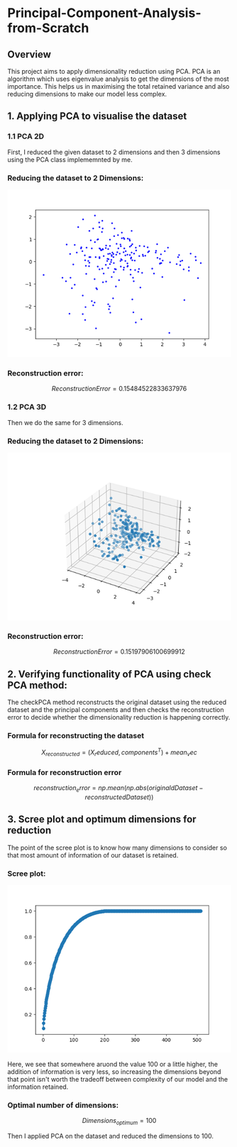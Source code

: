 # Principal-Component-Analysis-from-Scratch
## Overview
This project aims to apply dimensionality reduction using PCA. PCA is an algorithm which uses eigenvalue analysis to get the dimensions of the most importance. This helps us in maximising the total retained variance and also reducing dimensions to make our model less complex.

## 1. Applying PCA to visualise the dataset

### 1.1 PCA 2D

First, I reduced the given dataset to 2 dimensions and then 3 dimensions using the PCA class implememnted by me.

### Reducing the dataset to 2 Dimensions:
![alt text](figures/PCA_2D.png)

### Reconstruction error:
$$ ReconstructionError = 0.15484522833637976 $$

### 1.2 PCA 3D
Then we do the same for 3 dimensions.

### Reducing the dataset to 2 Dimensions:
![alt text](figures/PCA_3D.png)

### Reconstruction error:
$$ ReconstructionError = 0.15197906100699912 $$

## 2. Verifying functionality of PCA using check PCA method:
The checkPCA method reconstructs the original dataset using the reduced dataset and the principal components and then checks the reconstruction error to decide whether the dimensionality reduction is happening correctly.
### Formula for reconstructing the dataset
$$ X_{reconstructed} = (X_reduced, components^T) + mean_vec $$
### Formula for reconstruction error
$$ reconstruction_error = np.mean(np.abs(originaldDataset - reconstructedDataset)) $$

## 3. Scree plot and optimum dimensions for reduction

The point of the scree plot is to know how many dimensions to consider so that most amount of information of our dataset is retained.

### Scree plot:
![alt text](figures/Scree_Plot.png)

Here, we see that somewhere aruond the value 100 or a little higher, the addition of information is very less, so increasing the dimensions beyond that point isn't worth the tradeoff between complexity of our model and the information retained.

### Optimal number of dimensions:
$$ Dimensions_{optimum} = 100 $$

Then I applied PCA on the dataset and reduced the dimensions to 100.